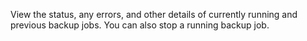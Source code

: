 View the status, any errors, and other details of currently running and previous backup jobs. You can also stop a running backup job.

